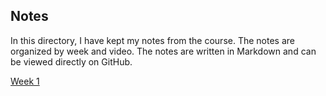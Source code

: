 ## Notes
In this directory, I have kept my notes from the course. The notes are organized by week and video. The notes are written in Markdown and can be viewed directly on GitHub.

[Week 1](week_1/README.md)
